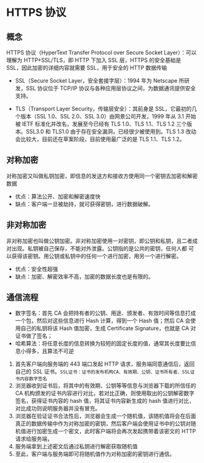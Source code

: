 # HTTPS 协议

## 概念

HTTPS 协议（HyperText Transfer Protocol over Secure Socket Layer）：可以理解为 HTTP+SSL/TLS，即 HTTP 下加入 SSL 层，HTTPS 的安全基础是 SSL，因此加密的详细内容就需要 SSL，用于安全的 HTTP 数据传输

- SSL（Secure Socket Layer，安全套接字层）：1994 年为 Netscape 所研发，SSL 协议位于 TCP/IP 协议与各种应用层协议之间，为数据通讯提供安全支持。

- TLS（Transport Layer Security，传输层安全）：其前身是 SSL，它最初的几个版本（SSL 1.0、SSL 2.0、SSL 3.0）由网景公司开发，1999 年从 3.1 开始被 IETF 标准化并改名，发展至今已经有 TLS 1.0、TLS 1.1、TLS 1.2 三个版本。SSL3.0 和 TLS1.0 由于存在安全漏洞，已经很少被使用到。TLS 1.3 改动会比较大，目前还在草案阶段，目前使用最广泛的是 TLS 1.1、TLS 1.2。

## 对称加密

对称加密又叫做私钥加密，即信息的发送方和接收方使用同一个密钥去加密和解密数据

- 优点：算法公开、加密和解密速度快
- 缺点：客户端一旦被劫持，就可获得密钥，进行数据破解。

## 非对称加密

非对称加密也叫做公钥加密。非对称加密使用一对密钥，即公钥和私钥，且二者成对出现。私钥被自己保存，不能对外泄露。公钥指的是公共的密钥，任何人都
可以获得该密钥。用公钥或私钥中的任何一个进行加密，用另一个进行解密。

- 优点：安全性超强
- 缺点：加密、解密效率不高，加密的数据长度也是有限的。

## 通信流程

- 数字签名：首先 CA 会把持有者的公钥、用途、颁发者、有效时间等信息打成一个包，然后对这些信息进行 Hash 计算，得到一个 Hash 值；然后 CA 会使用自己的私钥将该 Hash 值加密，生成 Certificate Signature，也就是 CA 对证书做了签名；
- 哈希算法：将任意长度的信息转换为较短的固定长度的值，通常其长度要比信息小得多，且算法不可逆

1. 首先客户端向服务端的 443 端口发起 HTTP 请求，服务端同意通信后，返回自己的 SSL 证书。`SSL证书：证书的发布机构CA、有效期、公钥、证书所有者、SSL证书内容数字签名`
2. 浏览器收到证书后，将其中的有效期、公钥等等信息与浏览器下载的所信任的 CA 机构颁发的证书内容进行对比，若对比正确，则使用取出的公钥解密数字签名，获得证书内容的 hash 值，将其证书内容新生成的 hash 值进行对比，对比成功则说明服务器并没有冒充。
3. 浏览器在验证证书合法性后，浏览器会生成一个随机值，该随机值将会在后面真正的数据传输中作为对称加密的密钥，然后客户端会使用证书中的公钥对随机值进行加密生成一个密文，此时客户端将会再次发起携带着该密文的 HTTP 请求给服务端，
4. 服务端拿到上述密文后通过私钥进行解密获取随机值
5. 至此，客户端与服务端即可将随机值作为对称加密的密钥进行通信。
